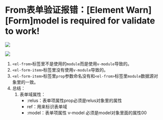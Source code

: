 # From表单验证报错：[Element Warn][Form]model is required for validate to work!

![](image/element-ui中Form表单验证/1636538659643.png)

![](image/element-ui中Form表单验证/1636538742275.png)

1. `<el-from>`标签里不是使用的`module`而是使用`v-module`导致的。
2. `<el-form-item>`标签里没有使用`v-module`导致的。
3. `<el-form-item>`标签里`prop`参数命名没有和`<el-from>`标签里`module`数据源对象里的一致。
4. 总结：
   1. 表单域属性：
      * :relus：表单项属性prop必须是relus对象里的属性
      * ref：用来标识表单域
      * :model：表单项属性 v-model 必须是model对象里面的属性00
